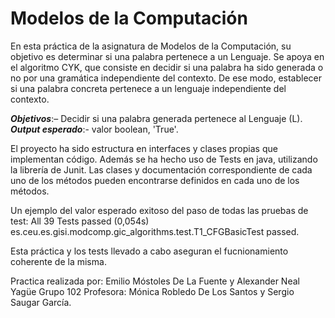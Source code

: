 # Modelos de la Computación

En esta práctica de la asignatura de Modelos de la Computación, su objetivo es determinar si una palabra pertenece a un Lenguaje.
Se apoya en el algoritmo CYK, que  consiste en decidir si una palabra ha sido generada o no por una gramática independiente del contexto.
De ese modo, establecer si una palabra concreta pertenece a un lenguaje independiente del contexto.

***Objetivos***:–  Decidir si una palabra generada pertenece al Lenguaje (L).
***Output esperado***:- valor boolean, 'True'.

El proyecto ha sido estructura en interfaces y clases propias que  implementan código. 
Además se ha hecho uso de Tests en java, utilizando la librería de Junit. 
Las clases y documentación correspondiente de cada uno de los métodos pueden encontrarse definidos en cada uno de los métodos. 

Un ejemplo del valor esperado exitoso del paso de todas las pruebas de test: 
All 39 Tests passed (0,054s)
es.ceu.es.gisi.modcomp.gic_algorithms.test.T1_CFGBasicTest passed. 

Esta práctica y los tests llevado a cabo aseguran el fucnionamiento coherente de la misma. 

Practica realizada por: Emilio Móstoles De La Fuente y Alexander Neal Yagüe
Grupo 102
Profesora: Mónica Robledo De Los Santos y Sergio Saugar García.


